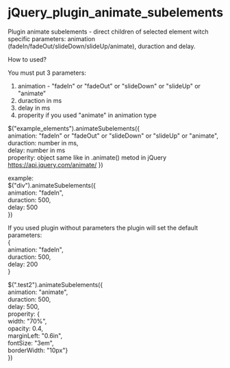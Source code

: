 # jQuery_plugin_animate_subelements

Plugin animate subelements - direct children of selected element witch specific parameters: animation (fadeIn/fadeOut/slideDown/slideUp/animate), duraction and delay.

How to used?

You must put 3 parameters:
1. animation - "fadeIn" or "fadeOut" or "slideDown" or "slideUp" or "animate"
2. duraction in ms
3. delay in ms
4. properity if you used "animate" in animation type 

$("example_elements").animateSubelements({ <br>
  animation: "fadeIn" or "fadeOut" or "slideDown" or "slideUp" or "animate", <br>
  duraction: number in ms, <br>
  delay: number in ms <br>
  properity: object same like in .animate() metod in jQuery https://api.jquery.com/animate/
})

example:<br>
$("div").animateSubelements({ <br>
  animation: "fadeIn",<br>
  duraction: 500,<br>
  delay: 500<br>
})

If you used plugin without parameters the plugin will set the default parameters:<br>
{<br>
animation: "fadeIn",<br>
duraction: 500,<br>
delay: 200<br>
}

$(".test2").animateSubelements({<br>
  animation: "animate",<br>
  duraction: 500,<br>
  delay: 500,<br>
  properity: {<br>
    width: "70%",<br>
    opacity: 0.4,<br>
    marginLeft: "0.6in",<br>
    fontSize: "3em",<br>
    borderWidth: "10px"}<br>
})
